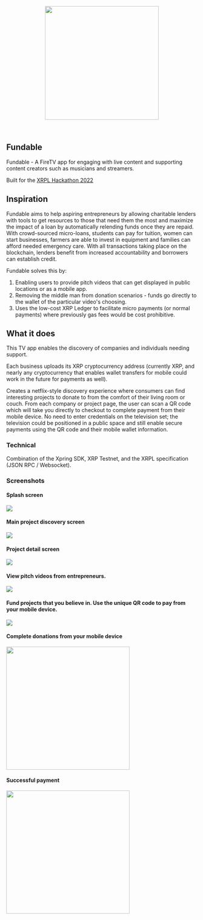 <p align='center'>
<img src="./img/logo.png" width=300/>
</p>
<br/>

Fundable
---

Fundable  - A FireTV app for engaging with live content and supporting content creators such as musicians and streamers.

Built for the <a href="https://xrplimpact.devpost.com/" target="_blank">XRPL Hackathon 2022</a>

## Inspiration

Fundable aims to help aspiring entrepreneurs by allowing charitable lenders with tools to get resources to those that need them the most and maximize the impact of a loan by automatically relending funds once they are repaid. With crowd-sourced micro-loans, students can pay for tuition, women can start businesses, farmers are able to invest in equipment and families can afford needed emergency care. With all transactions taking place on the blockchain, lenders benefit from increased accountability and borrowers can establish credit.

Fundable solves this by:
1. Enabling users to provide pitch videos that can get displayed in public locations or as a mobile app.
2. Removing the middle man from donation scenarios - funds go directly to the wallet of the particular video's choosing.
3. Uses the low-cost XRP Ledger to facilitate micro payments (or normal payments) where previously gas fees would be cost prohibitive.

## What it does

This TV app enables the discovery of companies and individuals needing support.

Each business uploads its XRP cryptocurrency address (currently XRP, and nearly any cryptocurrency that enables wallet transfers for mobile could work in the future for payments as well).

Creates a netflix-style discovery experience where consumers can find interesting projects to donate to from the comfort of their living room or couch. From each company or project page, the user can scan a QR code which will take you directly to checkout to complete payment from their mobile device. No need to enter credentials on the television set; the television could be positioned in a public space and still enable secure payments using the QR code and their mobile wallet information.

### Technical
Combination of the Xpring SDK, XRP Testnet, and the XRPL specification (JSON RPC / Websocket). 

### Screenshots

#### Splash screen
<img src="./img/load.png"/>

#### Main project discovery screen
<img src="./img/home.png"/>

#### Project detail screen
<img src="./img/detail.png"/>

#### View pitch videos from entrepreneurs.
<img src="./img/video.png"/>

#### Fund projects that you believe in. Use the unique QR code to pay from your mobile device.
<img src="./img/qrcode.png"/>

#### Complete donations from your mobile device
<img src="./img/pay.png" width=325 />

#### Successful payment
<img src="./img/done.png" width=325/>
<!--

### Dev Notes
* https://xrpl.org/get-started-using-java.html

### Useful links
* https://xrpl.org/xrp-testnet-faucet.html

-->


